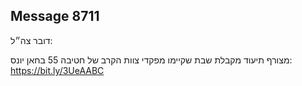 ## Message 8711

דובר צה״ל:

מצורף תיעוד מקבלת שבת שקיימו מפקדי צוות הקרב של חטיבה 55 בחאן יונס: https://bit.ly/3UeAABC

